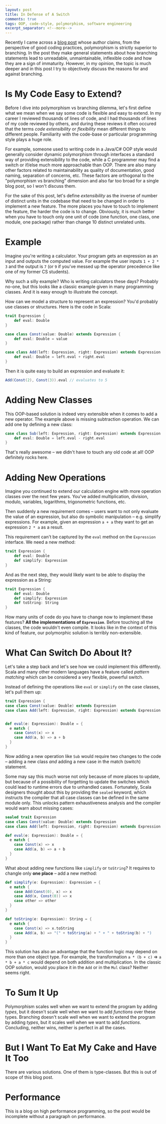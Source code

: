 ```yaml
---
layout: post
title: In Defense of A Switch 
comments: true
tags: OOP, code-style, polymorphism, software engineering 
excerpt_separator: <!--more-->
---
```


Recently I came across a [blog post](https://levelup.gitconnected.com/if-else-is-a-poor-mans-polymorphism-ab0b333b7265)
whose author claims, from the perspective of good coding practices, polymorphism is strictly superior to branching. 
In the post they make general statements about how branching statements lead to unreadable, unmaintainable, inflexible code and
how they are a sign of immaturity. However, in my opinion, the topic is much deeper and in this post 
I try to objectively discuss the reasons for and against branching.

<!--more-->

# Is My Code Easy to Extend?

Before I dive into polymorphism vs branching dilemma, let's first define what we mean when we say some code is
flexible and easy to extend. In my career I reviewed thousands of lines of code, and I had thousands of lines of my code
reviewed by others, and during these reviews it often occured that the terms *code extensibility* or *flexibility* 
mean different things to different people. Familiarity with the code-base or particular programming style plays a huge role.

For example, someone used to writing code in a Java/C# OOP style would generally consider dynamic polymorphism through 
interfaces a standard way of providing extensibility to the code, 
while a C programmer may find a switch or if/else much more 
approachable than OOP. There are also many other factors related 
to maintainability as quality of documentation, good naming, separation of concerns, etc. These factors are orthogonal 
to the "polymorphism vs branching" dimension and also far too broad for a single blog post, so I won't discuss them. 

For the sake of this post, let's define *extensibility* as the inverse of number of distinct units in the codebase
that need to be changed in order to implement a new feature. The more places you have to touch to implement the feature, 
the harder the code is to change. Obviously, it is much better when you have to touch only
one unit of code (one function, one class, one module, one package) rather than change 10 distinct unrelated units. 

# Example
Imagine you're writing a calculator. Your program gets an expression as an input and outputs the computed value.
For example the user inputs `1 + 2 * 3` and the output is `7` 
(or `9` if you've messed up the operator precedence like one of my former CS students). 

Why such a silly example? Who is writing calculators these days? Probably no-one, but this looks like a classic example given
in many programming classes. And it is easy enough to illustrate the concept. 

How can we model a structure to represent an expression?
You'd probably use classes or structures. Here is the code in Scala:

```scala
trait Expression {
    def eval: Double
}

case class Const(value: Double) extends Expression {
    def eval: Double = value
}

case class Add(left: Expression, right: Expression) extends Expression {
    def eval: Double = left.eval + right.eval
}

``` 

Then it is quite easy to build an expression and evaluate it:
```scala
Add(Const(2), Const(3)).eval // evaluates to 5 
```

# Adding New Classes
This OOP-based solution is indeed very extensible when it comes to add a new operator.
The example above is missing subtraction operation. We can add one by defining a new class:

```scala
case class Sub(left: Expression, right: Expression) extends Expression {
    def eval: Double = left.eval - right.eval
}
```

That's really awesome – we didn't have to touch any old code at all! 
OOP definitely rocks here. 

# Adding New Operations
Imagine you continued to extend our calculation engine with more operation classes over the next few years.
You've added multiplication, division, modulo, variables, logarithms, trigonometric functions, etc.

Then suddenly a new requirement comes – users want to not only evaluate the value of an expression,
but also do symbolic manipulation – e.g. simplify expressions. For example, given an expression
`a + a` they want to get an expression `2 * a` as a result. 

This requirement can't be captured by the `eval` method on the `Expression` interface. We need a new method:

```scala
trait Expression {
    def eval: Double
    def simplify: Expression
}

```
 
And as the next step, they would likely want to be able to display the expression as a String:

```scala
trait Expression {
    def eval: Double
    def simplify: Expression
    def toString: String
}
```

How many units of code do you have to change now to implement these features?
**All the implementations of `Expression`**. Before touching all the classes, the code wouldn't even compile.
It looks like in the context of this kind of feature, our polymorphic solution is terribly non-extensible. 

# What Can Switch Do About It?
Let's take a step back and let's see how we could implement this differently.
Scala and many other modern languages have a feature called *pattern matching*
which can be considered a very flexible, powerful switch.

Instead of defining the operations like `eval` or `simplify` on the case classes,
let's pull them up:

```scala
trait Expression {
case class Const(value: Double) extends Expression
case class Add(left: Expression, right: Expression) extends Expression


def eval(e: Expression): Double = {
  e match {
    case Const(x) => x
    case Add(a, b) => a + b
  }
}

``` 
 
Now adding a new operation like `Sub` would require two changes to the code – adding a new class
*and* adding a new case in the match (switch) statement. 

Some may say this much worse not only because of more places to update, but because of a possibility of
forgetting to update the switches which could lead to runtime errors due to unhandled cases.
Fortunately, Scala designers thought about this by providing the `sealed` keyword, which instructs the compiler
that all case classes can be defined in the same module only. This unlocks pattern exhaustiveness analysis and the
compiler would warn about missing cases:


```scala
sealed trait Expression
case class Const(value: Double) extends Expression
case class Add(left: Expression, right: Expression) extends Expression

def eval(e: Expression): Double = {
  e match {
    case Const(x) => x
    case Add(a, b) => a + b
  }
}

``` 

What about adding new functions like `simplify` or `toString`? 
It requires to changle only **one place** – add a new method:

```Scala
def simplify(e: Expression): Expression = {
  e match {
    case Add(Const(0), x) => x
    case Add(x, Const(0)) => x
    case other => other
  }
}

def toString(e: Expression): String = {
  e match {
    case Const(x) => x.toString
    case Add(a, b) => "(" + toString(a) + " + " + toString(b) + ") 
  }
}

``` 

This solution has also an advantage that the function logic may depend on more than
one object type. For example, the transformation `a * (b + c)` => `a * b + a * c` would depend on 
both addition and multiplication. In the classic OOP solution, would you place it in the `Add` or in the `Mul` class? 
Neither seems right.

# To Sum It Up
Polymorphism scales well when we want to extend the program by adding *types*, but it doesn't scale
well when we want to add *functions* over these types. 
Branching doesn't scale well when we want to extend the program by adding *types*, but it scales well when 
we want to add *functions*. Concluding, neither wins, neither is perfect in all the cases.

# But I Want To Eat My Cake and Have It Too
There are various solutions. One of them is type-classes.
But this is out of scope of this blog post.

# Performance
This is a blog on high performance programming, so the post would be incomplete without a 
paragraph on performance.

 

